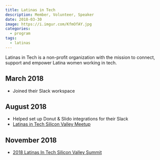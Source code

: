 ```yaml
---
title: Latinas in Tech
description: Member, Volunteer, Speaker
date: 2018-03-30
image: https://i.imgur.com/KfmOfAY.jpg
categories:
  - program
tags:
  - latinas
---
```


Latinas in Tech is a non-profit organization with the mission to connect, support and empower Latina women working in tech.

## March 2018

- Joined their Slack workspace

## August 2018

- Helped set up Donut & Slido integrations for their Slack
- [Latinas in Tech Silicon Valley Meetup](/2018/08/29/latinas-in-tech-silicon-valley-meetup/)

## November 2018

- [2018 Latinas In Tech Silicon Valley Summit](https://www.latinasintech.org/summit/)